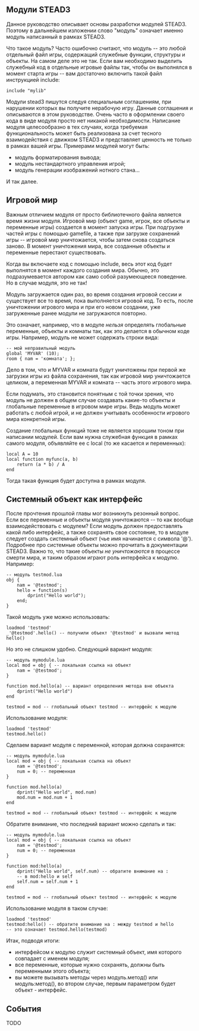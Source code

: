 ## Модули STEAD3

Данное руководство описывает основы разработки модулей
STEAD3. Поэтому в дальнейшем изложении слово "модуль" означает именно
модуль написанный в рамках STEAD3.

Что такое модуль? Часто ошибочно считают, что модуль -- это любой
отдельный файл игры, содержащий служебные функции, структуры и
объекты. На самом деле это не так. Если вам необходимо выделить
служебный код в отдельные игровые файлы так, чтобы он выполнялся в
момент старта игры -- вам достаточно включить такой файл инструкцией
include:

    include "mylib"


Модули stead3 пишутся следуя специальным соглашениям, при нарушении
которых вы получите нерабочую игру. Данные соглашения и описываются в
этом руководстве. Очень часто в оформлении своего кода в виде модуля
просто нет никакой необходимости. Написание модуля целесообразно в тех
случаях, когда требуемая функциональность может быть реализована за
счет тесного взаимодействия с движком STEAD3 и представляет ценность
не только в рамках вашей игры. Примерами модулей могут быть:

- модуль форматирования вывода;
- модуль нестандартного управления игрой;
- модуль генерации изображений нотного стана...

И так далее.

## Игровой мир

Важным отличием модуля от просто библиотечного файла является время
жизни модуля. Игровой мир (объект game, игрок, все объекты и
переменные игры) создается в момент запуска игры. При
подгрузке частей игры с помощью gamefile, а также при загрузке
сохранений игры -- игровой мир уничтожается, чтобы затем снова
создаться заново. В момент уничтожения мира, все созданные объекты и
переменные перестают существовать.

Когда вы включаете код с помощью include, весь этот код будет
выполнятся в момент каждого создания мира. Обычно, это подразумевается
автором как само собой разумеющееся поведение. Но в случае модуля, это
не так!

Модуль загружается один раз, во время создания игровой сессии и
существует все то время, пока выполняется игровой код. То есть, после
уничтожении игрового мира и при его новом создании, уже загруженные ранее
модули не загружаются повторно.

Это означает, например, что в модуле _нельзя_ определять глобальные
переменные, объекты и комнаты так, как это делается в обычном коде
игры. Например, модуль не может содержать строки вида:

    -- мой неправильный модуль
    global 'MYVAR' (10);
    room { nam = 'комната'; };

Дело в том, что и MYVAR и комната будут уничтожены при первой же
загрузки игры из файла сохранения, так как игровой мир уничтожается
целиком, а переменная MYVAR и комната -- часть этого игрового мира.

Если подумать, это становится понятным с той точки зрения, что модуль
не должен в общем случае создавать какие-то объекты и глобальные
переменные в игровом мире игры. Ведь модуль может работать с любой
игрой, и не должен учитывать особенности игрового мира конкретной игры.

Создание глобальных функций тоже не является хорошим тоном при
написании модулей. Если вам нужна служебная функция в рамках самого
модуля, объявляйте ее с local (то же касается и переменных):

```
local A = 10
local function myfunc(a, b)
    return (a * b) / A
end
```

Тогда такая функция будет доступна в рамках модуля.

## Системный объект как интерфейс

После прочтения прошлой главы мог возникнуть резонный вопрос. Если все
переменные и объекты модуля уничтожаются -- то как вообще
взаимодействовать с модулем? Если модуль должен предоставлять
какой либо интерфейс, а также сохранять свое состояние, то в модуле
следует создать системный объект (чье имя начинается с символа
'@'). Подробнее про системные объекты можно прочитать в документации
STEAD3. Важно то, что такие объекты _не уничтожаются_ в процессе
смерти мира, и таким образом играют роль интерфейса к
модулю. Например:

```
-- модуль testmod.lua
obj {
    nam = '@testmod';
    hello = function(s)
        dprint("Hello world");
    end;
}
```

Такой модуль уже можно использовать:

```
loadmod 'testmod'
_'@testmod'.hello() -- получили объект '@testmod' и вызвали метод hello()

```
Но это не слишком удобно. Следующий вариант модуля:

```
-- модуль mymodule.lua
local mod = obj { -- локальная ссылка на объект
    nam = '@testmod';
}

function mod.hello(a) -- вариант определения метода вне объекта
    dprint("Hello world")
end

testmod = mod -- глобальный объект testmod -- интерфейс к модулю
```

Использование модуля:

```
loadmod 'testmod'
testmod.hello()

```

Сделаем вариант модуля с переменной, которая должна сохранятся:

```
-- модуль mymodule.lua
local mod = obj { -- локальная ссылка на объект
    nam = '@testmod';
    num = 0; -- переменная
}

function mod.hello(a)
    dprint("Hello world", mod.num)
    mod.num = mod.num + 1
end

testmod = mod -- глобальный объект testmod -- интерфейс к модулю
```
Обратите внимание, что последний вариант можно сделать и так:

```
-- модуль mymodule.lua
local mod = obj { -- локальная ссылка на объект
    nam = '@testmod';
    num = 0; -- переменная
}

function mod:hello(a)
    dprint("Hello world", self.num) -- обратите внимание на :
    -- в mod:hello и self
    self.num = self.num + 1
end

testmod = mod -- глобальный объект testmod -- интерфейс к модулю
```
Использование модуля в таком случае:

```
loadmod 'testmod'
testmod:hello() -- обратите внимание на : между testmod и hello
-- это означает testmod.hello(testmod)

```

Итак, подводя итоги:

- интерфейсом к модулю служит системный объект, имя которого совпадает
  с именем модуля;
- все переменные, которые нужно сохранять, должны быть переменными
  этого  объекта;
- вы можете вызывать методы через модуль.метод() или модуль:метод(),
  во втором случае, первым параметром будет объект - интерфейс.

## События

TODO
